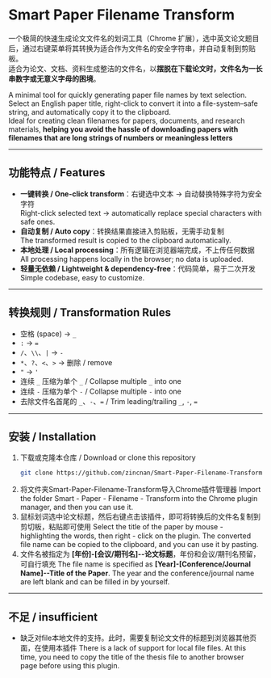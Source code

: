 # Smart Paper Filename Transform

一个极简的快速生成论文文件名的划词工具（Chrome 扩展），选中英文论文题目后，通过右键菜单将其转换为适合作为文件名的安全字符串，并自动复制到剪贴板。  
适合为论文、文档、资料生成整洁的文件名，以**摆脱在下载论文时，文件名为一长串数字或无意义字母的困境**。

A minimal tool for quickly generating paper file names by text selection. Select an English paper title, right-click to convert it into a file-system–safe string, and automatically copy it to the clipboard.  
Ideal for creating clean filenames for papers, documents, and research materials, **helping you avoid the hassle of downloading papers with filenames that are long strings of numbers or meaningless letters**

---

## 功能特点 / Features
- **一键转换 / One-click transform**：右键选中文本 → 自动替换特殊字符为安全字符  
  Right-click selected text → automatically replace special characters with safe ones.
- **自动复制 / Auto copy**：转换结果直接进入剪贴板，无需手动复制  
  The transformed result is copied to the clipboard automatically.
- **本地处理 / Local processing**：所有逻辑在浏览器端完成，不上传任何数据  
  All processing happens locally in the browser; no data is uploaded.
- **轻量无依赖 / Lightweight & dependency-free**：代码简单，易于二次开发  
  Simple codebase, easy to customize.

---

## 转换规则 / Transformation Rules
- 空格 (space) → `_`
- `:` → `=`
- `/`、`\\`、`|` → `-`
- `*`、`?`、`<`、`>` → 删除 / remove
- `"` → `'`
- 连续 `_` 压缩为单个 `_` / Collapse multiple `_` into one
- 连续 `-` 压缩为单个 `-` / Collapse multiple `-` into one
- 去除文件名首尾的 `_`、`-`、`=` / Trim leading/trailing `_`, `-`, `=`

---

## 安装 / Installation
1. 下载或克隆本仓库 / Download or clone this repository
   ```bash
   git clone https://github.com/zincnan/Smart-Paper-Filename-Transform.git
2. 将文件夹Smart-Paper-Filename-Transform导入Chrome插件管理器
   Import the folder Smart - Paper - Filename - Transform into the Chrome plugin manager, and then you can use it.
3. 鼠标划词选中论文标题，然后右键点击该插件，即可将转换后的文件名复制到剪切板，粘贴即可使用
   Select the title of the paper by mouse - highlighting the words, then right - click on the plugin. The converted file name can be copied to the clipboard, and you can use it by pasting.
4. 文件名被指定为 **[年份]-[会议/期刊名]--论文标题**，年份和会议/期刊名预留，可自行填充
   The file name is specified as **[Year]-[Conference/Journal Name]--Title of the Paper**. The year and the conference/journal name are left blank and can be filled in by yourself.

---
## 不足 / insufficient
- 缺乏对file本地文件的支持。此时，需要复制论文文件的标题到浏览器其他页面，在使用本插件
  There is a lack of support for local file files. At this time, you need to copy the title of the thesis file to another browser page before using this plugin.
